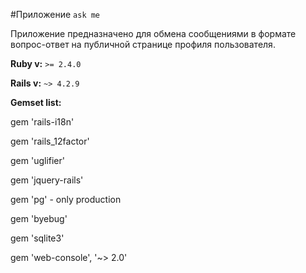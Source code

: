 #Приложение `ask me`

Приложение предназначено для обмена сообщениями в формате вопрос-ответ на публичной странице профиля пользователя.

**Ruby v:** `>= 2.4.0`

**Rails v:** `~> 4.2.9`

**Gemset list:**

gem 'rails-i18n'

gem 'rails_12factor'

gem 'uglifier'

gem 'jquery-rails'

gem 'pg' - only production

gem 'byebug'

gem 'sqlite3'

gem 'web-console', '~> 2.0'
